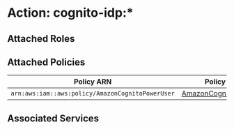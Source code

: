 # Action: cognito-idp:*

## Attached Roles

## Attached Policies

| Policy ARN | Policy Name |
|------------|-------------|
| `arn:aws:iam::aws:policy/AmazonCognitoPowerUser` | [AmazonCognitoPowerUser](../policies.md#amazoncognitopoweruser) |

## Associated Services

